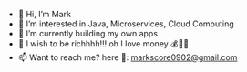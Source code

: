- 👋 Hi, I’m Mark
- 👀 I’m interested in Java, Microservices, Cloud Computing
- 🌱 I’m currently building my own apps
- 💞️ I wish to be richhhh!!! oh I love money 💰💸💵
- 📫 Want to reach me? here 📧: markscore0902@gmail.com

<!---
markchampion/markchampion is a ✨ special ✨ repository because its `README.md` (this file) appears on your GitHub profile.
You can click the Preview link to take a look at your changes.
--->
